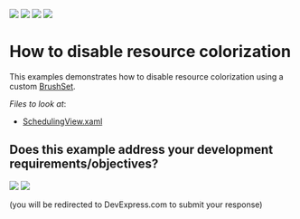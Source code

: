 <!-- default badges list -->
![](https://img.shields.io/endpoint?url=https://codecentral.devexpress.com/api/v1/VersionRange/243468048/19.2.3%2B)
[![](https://img.shields.io/badge/Open_in_DevExpress_Support_Center-FF7200?style=flat-square&logo=DevExpress&logoColor=white)](https://supportcenter.devexpress.com/ticket/details/T901409)
[![](https://img.shields.io/badge/📖_How_to_use_DevExpress_Examples-e9f6fc?style=flat-square)](https://docs.devexpress.com/GeneralInformation/403183)
[![](https://img.shields.io/badge/💬_Leave_Feedback-feecdd?style=flat-square)](#does-this-example-address-your-development-requirementsobjectives)
<!-- default badges end -->
# How to disable resource colorization

This examples demonstrates how to disable resource colorization using a custom [BrushSet](https://docs.devexpress.com/WPF/400994/controls-and-libraries/scheduler/appearance-customization#brush-palette). 

<!-- default file list -->
*Files to look at*:

* [SchedulingView.xaml](./CS/DXSample/Views/SchedulingView.xaml)
<!-- default file list end -->
<!-- feedback -->
## Does this example address your development requirements/objectives?

[<img src="https://www.devexpress.com/support/examples/i/yes-button.svg"/>](https://www.devexpress.com/support/examples/survey.xml?utm_source=github&utm_campaign=wpf-scheduler-disable-resource-colorization&~~~was_helpful=yes) [<img src="https://www.devexpress.com/support/examples/i/no-button.svg"/>](https://www.devexpress.com/support/examples/survey.xml?utm_source=github&utm_campaign=wpf-scheduler-disable-resource-colorization&~~~was_helpful=no)

(you will be redirected to DevExpress.com to submit your response)
<!-- feedback end -->
